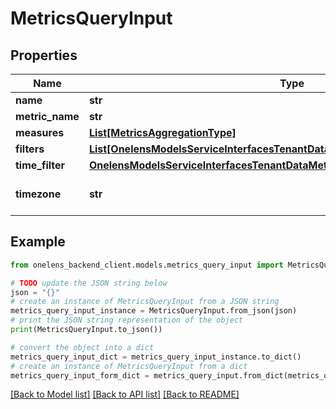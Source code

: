 # MetricsQueryInput


## Properties

Name | Type | Description | Notes
------------ | ------------- | ------------- | -------------
**name** | **str** |  | 
**metric_name** | **str** |  | 
**measures** | [**List[MetricsAggregationType]**](MetricsAggregationType.md) |  | 
**filters** | [**List[OnelensModelsServiceInterfacesTenantDataMetricsServiceFilterCriteriaInput]**](OnelensModelsServiceInterfacesTenantDataMetricsServiceFilterCriteriaInput.md) |  | 
**time_filter** | [**OnelensModelsServiceInterfacesTenantDataMetricsServiceTimeDimension**](OnelensModelsServiceInterfacesTenantDataMetricsServiceTimeDimension.md) |  | 
**timezone** | **str** |  | [optional] [default to 'Asia/Kolkata']

## Example

```python
from onelens_backend_client.models.metrics_query_input import MetricsQueryInput

# TODO update the JSON string below
json = "{}"
# create an instance of MetricsQueryInput from a JSON string
metrics_query_input_instance = MetricsQueryInput.from_json(json)
# print the JSON string representation of the object
print(MetricsQueryInput.to_json())

# convert the object into a dict
metrics_query_input_dict = metrics_query_input_instance.to_dict()
# create an instance of MetricsQueryInput from a dict
metrics_query_input_form_dict = metrics_query_input.from_dict(metrics_query_input_dict)
```
[[Back to Model list]](../README.md#documentation-for-models) [[Back to API list]](../README.md#documentation-for-api-endpoints) [[Back to README]](../README.md)


